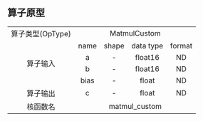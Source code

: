 ## 算子原型
<table>
<tr><td rowspan="1" align="center">算子类型(OpType)</td><td colspan="4" align="center">MatmulCustom</td></tr>
</tr>
<tr><td rowspan="4" align="center">算子输入</td><td align="center">name</td><td align="center">shape</td><td align="center">data type</td><td align="center">format</td></tr>
<tr><td align="center">a</td><td align="center">-</td><td align="center">float16</td><td align="center">ND</td></tr>
<tr><td align="center">b</td><td align="center">-</td><td align="center">float16</td><td align="center">ND</td></tr>
<tr><td align="center">bias</td><td align="center">-</td><td align="center">float</td><td align="center">ND</td></tr>
</tr>
</tr>
<tr><td rowspan="1" align="center">算子输出</td><td align="center">c</td><td align="center">-</td><td align="center">float</td><td align="center">ND</td></tr>
</tr>
<tr><td rowspan="1" align="center">核函数名</td><td colspan="4" align="center">matmul_custom</td></tr>
</table>